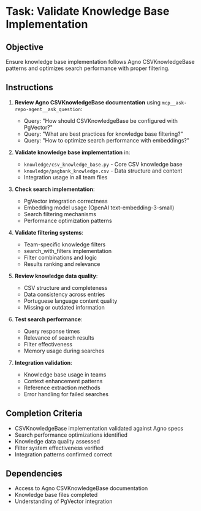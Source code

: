 # Task: Validate Knowledge Base Implementation

## Objective
Ensure knowledge base implementation follows Agno CSVKnowledgeBase patterns and optimizes search performance with proper filtering.

## Instructions
1. **Review Agno CSVKnowledgeBase documentation** using `mcp__ask-repo-agent__ask_question`:
   - Query: "How should CSVKnowledgeBase be configured with PgVector?"
   - Query: "What are best practices for knowledge base filtering?"
   - Query: "How to optimize search performance with embeddings?"

2. **Validate knowledge base implementation** in:
   - `knowledge/csv_knowledge_base.py` - Core CSV knowledge base
   - `knowledge/pagbank_knowledge.csv` - Data structure and content
   - Integration usage in all team files

3. **Check search implementation**:
   - PgVector integration correctness
   - Embedding model usage (OpenAI text-embedding-3-small)
   - Search filtering mechanisms
   - Performance optimization patterns

4. **Validate filtering systems**:
   - Team-specific knowledge filters
   - search_with_filters implementation
   - Filter combinations and logic
   - Results ranking and relevance

5. **Review knowledge data quality**:
   - CSV structure and completeness
   - Data consistency across entries
   - Portuguese language content quality
   - Missing or outdated information

6. **Test search performance**:
   - Query response times
   - Relevance of search results
   - Filter effectiveness
   - Memory usage during searches

7. **Integration validation**:
   - Knowledge base usage in teams
   - Context enhancement patterns
   - Reference extraction methods
   - Error handling for failed searches

## Completion Criteria
- CSVKnowledgeBase implementation validated against Agno specs
- Search performance optimizations identified
- Knowledge data quality assessed
- Filter system effectiveness verified
- Integration patterns confirmed correct

## Dependencies
- Access to Agno CSVKnowledgeBase documentation
- Knowledge base files completed
- Understanding of PgVector integration